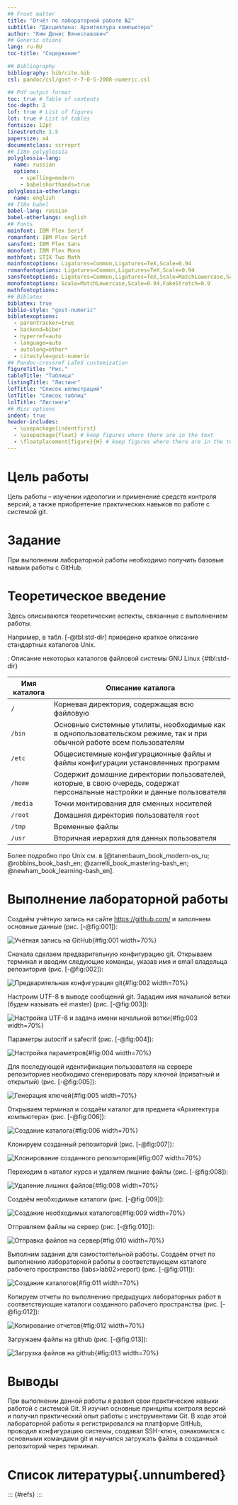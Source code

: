 ```yaml
---
## Front matter
title: "Отчёт по лабораторной работе №2"
subtitle: "Дисциплина: Архитектура компьютера"
author: "Ким Денис Вячеславович"
## Generic otions
lang: ru-RU
toc-title: "Содержание"

## Bibliography
bibliography: bib/cite.bib
csl: pandoc/csl/gost-r-7-0-5-2008-numeric.csl

## Pdf output format
toc: true # Table of contents
toc-depth: 2
lof: true # List of figures
lot: true # List of tables
fontsize: 12pt
linestretch: 1.5
papersize: a4
documentclass: scrreprt
## I18n polyglossia
polyglossia-lang:
  name: russian
  options:
	- spelling=modern
	- babelshorthands=true
polyglossia-otherlangs:
  name: english
## I18n babel
babel-lang: russian
babel-otherlangs: english
## Fonts
mainfont: IBM Plex Serif
romanfont: IBM Plex Serif
sansfont: IBM Plex Sans
monofont: IBM Plex Mono
mathfont: STIX Two Math
mainfontoptions: Ligatures=Common,Ligatures=TeX,Scale=0.94
romanfontoptions: Ligatures=Common,Ligatures=TeX,Scale=0.94
sansfontoptions: Ligatures=Common,Ligatures=TeX,Scale=MatchLowercase,Scale=0.94
monofontoptions: Scale=MatchLowercase,Scale=0.94,FakeStretch=0.9
mathfontoptions:
## Biblatex
biblatex: true
biblio-style: "gost-numeric"
biblatexoptions:
  - parentracker=true
  - backend=biber
  - hyperref=auto
  - language=auto
  - autolang=other*
  - citestyle=gost-numeric
## Pandoc-crossref LaTeX customization
figureTitle: "Рис."
tableTitle: "Таблица"
listingTitle: "Листинг"
lofTitle: "Список иллюстраций"
lotTitle: "Список таблиц"
lolTitle: "Листинги"
## Misc options
indent: true
header-includes:
  - \usepackage{indentfirst}
  - \usepackage{float} # keep figures where there are in the text
  - \floatplacement{figure}{H} # keep figures where there are in the text
---
```


# Цель работы

Цель работы – изучении идеологии и применение средств контроля версий, а
также приобретение практических навыков по работе с системой git.

# Задание

При выполнении лабораторной работы необходимо получить базовые
навыки работы с GitHub.

# Теоретическое введение

Здесь описываются теоретические аспекты, связанные с выполнением работы.

Например, в табл. [-@tbl:std-dir] приведено краткое описание стандартных каталогов Unix.

: Описание некоторых каталогов файловой системы GNU Linux {#tbl:std-dir}

| Имя каталога | Описание каталога                                                                                                          |
|--------------|----------------------------------------------------------------------------------------------------------------------------|
| `/`          | Корневая директория, содержащая всю файловую                                                                               |
| `/bin `      | Основные системные утилиты, необходимые как в однопользовательском режиме, так и при обычной работе всем пользователям     |
| `/etc`       | Общесистемные конфигурационные файлы и файлы конфигурации установленных программ                                           |
| `/home`      | Содержит домашние директории пользователей, которые, в свою очередь, содержат персональные настройки и данные пользователя |
| `/media`     | Точки монтирования для сменных носителей                                                                                   |
| `/root`      | Домашняя директория пользователя  `root`                                                                                   |
| `/tmp`       | Временные файлы                                                                                                            |
| `/usr`       | Вторичная иерархия для данных пользователя                                                                                 |

Более подробно про Unix см. в [@tanenbaum_book_modern-os_ru; @robbins_book_bash_en; @zarrelli_book_mastering-bash_en; @newham_book_learning-bash_en].

# Выполнение лабораторной работы

Создаём учётную запись на сайте https://github.com/ и заполняем основные
данные (рис. [-@fig:001]):

![Учётная запись на GitHub](image/1.jpg){#fig:001 width=70%}

Сначала сделаем предварительную конфигурацию git. Открываем терминал и вводим следующие команды, указав имя и email владельца репозитория (рис. [-@fig:002]):

![Предварительная конфигурация git](image/2.jpg){#fig:002 width=70%}

Настроим UTF-8 в выводе сообщений git. Зададим имя начальной ветки (будем называть её master) (рис. [-@fig:003]):

![Настройка UTF-8 и задача имени начальной ветки](image/3.jpg){#fig:003 width=70%}

Параметры autocrlf и safecrlf (рис. [-@fig:004]):

![Настройка параметров](image/4.jpg){#fig:004 width=70%}

Для последующей идентификации пользователя на сервере репозиториев необходимо сгенерировать пару ключей (приватный и открытый) (рис. [-@fig:005]):

![Генерация ключей](image/5.jpg){#fig:005 width=70%}

Открываем терминал и создаём каталог для предмета «Архитектура компьютера» (рис. [-@fig:006]):

![Создание каталога](image/6.jpg){#fig:006 width=70%}

Клонируем созданный репозиторий (рис. [-@fig:007]):

![Клонирование созданного репозитория](image/7.jpg){#fig:007 width=70%}

Переходим в каталог курса и удаляем лишние файлы (рис. [-@fig:008]):

![Удаление лишних файлов](image/8.jpg){#fig:008 width=70%}

Создаём необходимые каталоги (рис. [-@fig:009]):

![Создание необходимых каталогов](image/9.jpg){#fig:009 width=70%}

Отправляем файлы на сервер (рис. [-@fig:010]):

![Отправка файлов на сервер](image/10.jpg){#fig:010 width=70%}

Выполним задания для самостоятельной работы. Создаём отчет по выполнению лабораторной работы в соответствующем каталоге рабочего пространства (labs>lab02>report) (рис. [-@fig:011]):

![Создание каталогов](image/11.jpg){#fig:011 width=70%}

Копируем отчеты по выполнению предыдущих лабораторных работ в соответствующие каталоги созданного рабочего пространства (рис. [-@fig:012]):

![Копирование отчетов](image/12.jpg){#fig:012 width=70%}

Загружаем файлы на github (рис. [-@fig:013]):

![Загрузка файлов на github](image/13.jpg){#fig:013 width=70%}

# Выводы

При выполнении данной работы я развил свои практические навыки работой с системой Git. Я изучил основные принципы контроля версий и получил практический опыт работы с инструментами Git. В ходе этой лабораторной работы я регистрировался на платформе GitHub, проводил конфигурацию системы, создавал SSH-ключ, ознакомился с основными командами git и научился загружать файлы в созданный репозиторий через терминал.

# Список литературы{.unnumbered}

::: {#refs}
:::
